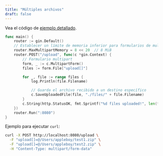```yaml
---
title: "Múltiples archivos"
draft: false
---
```


Vea el código de [ejemplo detallado](https://github.com/gin-gonic/examples/tree/master/upload-file/multiple).

```go
func main() {
	router := gin.Default()
	// Establecer un límite de memoria inferior para formularios de multipart (el valor predeterminado es 32 MiB)
	router.MaxMultipartMemory = 8 << 20  // 8 MiB
	router.POST("/upload", func(c *gin.Context) {
		// Formulario multipart
		form, _ := c.MultipartForm()
		files := form.File["upload[]"]

		for _, file := range files {
			log.Println(file.Filename)

			// Guarda el archivo recibido a un destino específico
			c.SaveUploadedFile(file, "./files/" + file.Filename)
		}
		c.String(http.StatusOK, fmt.Sprintf("%d files uploaded!", len(files)))
	})
	router.Run(":8080")
}
```

Ejemplo para ejecutar `curl`:

```sh
curl -X POST http://localhost:8080/upload \
  -F "upload[]=@/Users/appleboy/test1.zip" \
  -F "upload[]=@/Users/appleboy/test2.zip" \
  -H "Content-Type: multipart/form-data"
```
